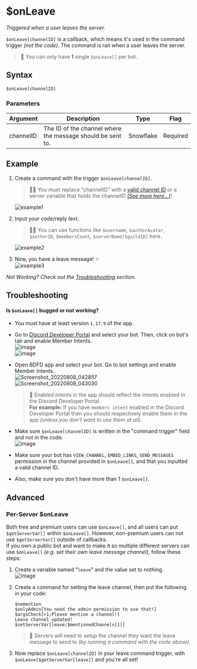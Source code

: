 # $onLeave
*Triggered when a user leaves the server.*

`$onLeave[channelID]` is a callback, which means it's used in the command trigger *(not the code)*. The command is ran when a user leaves the server.

> 📌 You can only have **1** single `$onLeave[]` per bot.

## Syntax
```
$onLeave[channelID]
```

### Parameters

| Argument   | Description                                             | Type     | Flag     |
|------------|---------------------------------------------------------|----------|----------|
| channelID  | The ID of the channel where the message should be sent to. | Snowflake | Required |

## Example
1. Create a command with the trigger `$onLeave[channelID]`.
    > 🧙‍♂️ You must replace "channelID" with a [valid channel ID](https://support.discord.com/hc/en-us/articles/206346498-Where-can-I-find-my-User-Server-Message-ID-) or a server variable that holds the channelID [*(See more here...)*](#advanced)!
    
    ![example1](https://user-images.githubusercontent.com/69215413/129492818-7aca8563-baff-4ebb-b82b-5a1a368339e5.png)

2. Input your code/reply text.
     > 🧙‍♂️ You can use functions like `$username`, `$authorAvatar`, `$authorID`, `$membersCount`, `$serverName[$guildID]` here.

     ![example2](https://user-images.githubusercontent.com/69215413/129492763-1261a971-4d4c-4f33-9e78-757595484672.png)

3. Now, you have a leave message! ✨\
![example3](https://user-images.githubusercontent.com/69215413/129492739-3019099d-e2d9-4c94-97b8-65190760cbf4.png)

*Not Working? Check out the [Troubleshooting](#troubleshooting) section.*

## Troubleshooting
#### Is `$onLeave[]` bugged or not working? 

- You must have at least version `1.17.9` of the app.

- Go to [Discord Developer Portal](https://discord.com/developers/applications) and select your bot. Then, click on bot's tab and enable Member Intents.\
![image](https://user-images.githubusercontent.com/69215413/113423563-b83b3000-939c-11eb-8a71-8eaa53d20f2d.png)\
![image](https://user-images.githubusercontent.com/69215413/113423634-d6089500-939c-11eb-8d2c-083ac87ff66b.png)

- Open BDFD app and select your bot. Go to bot settings and enable Member Intents.\
![Screenshot_20220808_042857](https://user-images.githubusercontent.com/95774950/183314334-76b0f2e0-651f-4b25-8be7-08e39725174a.png)\
![Screenshot_20220808_043030](https://user-images.githubusercontent.com/95774950/183314360-da7320a5-4370-47b1-b8e2-bfd6d4d2ef05.png)

  > 📝 Enabled intents in the app should reflect the intents enabled in the Discord Developer Portal.\
**For example:** If you have `members intent` enabled in the Discord Developer Portal then you should respectively
enable them in the app *(unless you don't want to use them at all)*.

- Make sure `$onLeave[channelID]` is written in the "command trigger" field and not in the code.\
![image](https://user-images.githubusercontent.com/69215413/113423759-09e3ba80-939d-11eb-95c2-1fe7860f3887.png)

- Make sure your bot has `VIEW_CHANNEL`, `EMBED_LINKS`, `SEND_MESSAGES` permission in the channel provided in `$onLeave[]`, and that you inputted a valid channel ID.
- Also, make sure you don't have more than 1 `$onLeave[]`.

## Advanced
### Per-Server $onLeave
Both free and premium users can use `$onLeave[]`, and all users can put `$getServerVar[]` within `$onLeave[]`. However, non-premium users can not use `$getServerVar[]` outside of callbacks.\
If you own a public bot and want to make it so multiple different servers can use `$onLeave[]` *(e.g. set their own leave message channel)*, follow these steps:

1. Create a variable named "`leave`" and the value set to nothing.\
![image](https://user-images.githubusercontent.com/69215413/129492681-5a50ca36-a76d-4add-a4d9-a64c29d0ed33.png)

2. Create a command for setting the leave channel, then put the following in your code:
     ```
     $nomention
     $onlyAdmin[You need the admin permission to use that!]
     $argsCheck[>1;Please mention a channel!]
     Leave channel updated!
     $setServerVar[leave;$mentionedChannels[1]]
     ```
     > 📝 Servers will need to setup the channel they want the leave message to send to *(by running a command with the code above)*.

3. Now replace `$onLeave[channelID]` in your leave command trigger, with `$onLeave[$getServerVar[leave]]` and you're all set!
